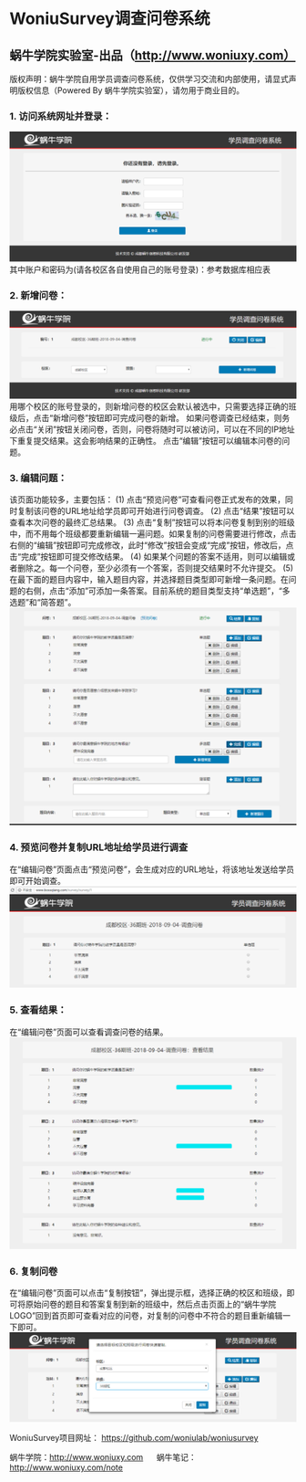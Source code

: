 # WoniuSurvey调查问卷系统
## 蜗牛学院实验室-出品（http://www.woniuxy.com）  
版权声明：蜗牛学院自用学员调查问卷系统，仅供学习交流和内部使用，请显式声明版权信息（Powered By 蜗牛学院实验室），请勿用于商业目的。  

  
### 1. 访问系统网址并登录：
<img src="https://raw.githubusercontent.com/woniulab/woniusurvey/master/WebRoot/image/login.png"/>
其中账户和密码为(请各校区各自使用自己的账号登录)：参考数据库相应表

### 2.	新增问卷：
<img src="https://raw.githubusercontent.com/woniulab/woniusurvey/master/WebRoot/image/new.png"/>
用哪个校区的账号登录的，则新增问卷的校区会默认被选中，只需要选择正确的班级后，点击“新增问卷”按钮即可完成问卷的新增。
如果问卷调查已经结束，则务必点击“关闭”按钮关闭问卷，否则，问卷将随时可以被访问，可以在不同的IP地址下重复提交结果。这会影响结果的正确性。
点击“编辑”按钮可以编辑本问卷的问题。

### 3.	编辑问题：
该页面功能较多，主要包括：
(1) 	点击“预览问卷”可查看问卷正式发布的效果，同时复制该问卷的URL地址给学员即可开始进行问卷调查。
(2) 	点击“结果”按钮可以查看本次问卷的最终汇总结果。
(3) 	点击“复制”按钮可以将本问卷复制到别的班级中，而不用每个班级都要重新编辑一遍问题。如果复制的问卷需要进行修改，点击右侧的“编辑”按钮即可完成修改，此时“修改”按钮会变成“完成”按钮，修改后，点击“完成”按钮即可提交修改结果。
(4) 	如果某个问题的答案不适用，则可以编辑或者删除之。每一个问卷，至少必须有一个答案，否则提交结果时不允许提交。
(5) 	在最下面的题目内容中，输入题目内容，并选择题目类型即可新增一条问题。在问题的右侧，点击“添加”可添加一条答案。目前系统的题目类型支持“单选题”，“多选题”和“简答题”。
<img src="https://raw.githubusercontent.com/woniulab/woniusurvey/master/WebRoot/image/question.png"/>

### 4.	预览问卷并复制URL地址给学员进行调查
在“编辑问卷”页面点击“预览问卷”，会生成对应的URL地址，将该地址发送给学员即可开始调查。
<img src="https://raw.githubusercontent.com/woniulab/woniusurvey/master/WebRoot/image/answer.png"/>

### 5.	查看结果：
在“编辑问卷”页面可以查看调查问卷的结果。
<img src="https://raw.githubusercontent.com/woniulab/woniusurvey/master/WebRoot/image/result.png"/>

### 6.	复制问卷
在“编辑问卷”页面可以点击“复制按钮”，弹出提示框，选择正确的校区和班级，即可将原始问卷的题目和答案复制到新的班级中，然后点击页面上的“蜗牛学院LOGO”回到首页即可查看对应的问卷，对复制的问卷中不符合的题目重新编辑一下即可。
<img src="https://raw.githubusercontent.com/woniulab/woniusurvey/master/WebRoot/image/copy.png"/>

WoniuSurvey项目网址： https://github.com/woniulab/woniusurvey

蜗牛学院：http://www.woniuxy.com   &nbsp;&nbsp;&nbsp;&nbsp;  蜗牛笔记：http://www.woniuxy.com/note
